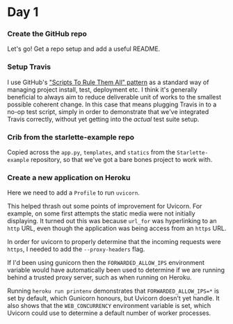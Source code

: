 # Day 1

### Create the GitHub repo

Let's go! Get a repo setup and add a useful README.

### Setup Travis

I use GitHub's ["Scripts To Rule Them All" pattern](https://github.com/github/scripts-to-rule-them-all) as a standard way of managing project install, test, deployment etc. I think it's generally beneficial to always aim to reduce deliverable unit of works to the smallest possible coherent change. In this case that means plugging Travis in to a no-op test script, simply in order to demonstrate that we've integrated Travis correctly, without yet getting into the *actual* test suite setup.

### Crib from the starlette-example repo

Copied across the `app.py`, `templates`, and `statics` from the `Starlette-example` repository, so that we've got a bare bones project to work with.

### Create a new application on Heroku

Here we need to add a `Profile` to run `uvicorn`.

This helped thrash out some points of improvement for Uvicorn. For example, on some first attempts the static media were not initially displaying. It turned out this was because `url_for` was hyperlinking to an `http` URL, even though the application was being access from an `https` URL.

In order for uvicorn to properly determine that the incoming requests were `https`, I needed to add the `--proxy-headers` flag.

If I'd been using gunicorn then the `FORWARDED_ALLOW_IPS` environment variable would have automatically been used to determine if we are running behind a trusted proxy server, such as when running on Heroku.

Running `heroku run printenv` demonstrates that `FORWARDED_ALLOW_IPS=*` is set by default, which Gunicorn honours, but Uvicorn doesn't yet handle. It also shows that the `WEB_CONCURRENCY` environment variable is set, which Uvicorn could use to determine a default number of worker processes.
